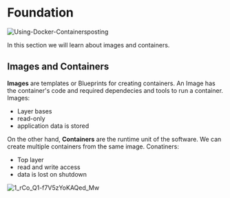 # Foundation
![Using-Docker-Containersposting](https://user-images.githubusercontent.com/73353537/196525105-1badcf2f-972c-4d32-9b1c-892c32e2cd09.png)

In this section we will learn about images and containers.

## Images and Containers

**Images** are templates or Blueprints for creating containers. An Image has the container's code and required dependecies and tools to run a container. 
Images:
- Layer bases
- read-only
- application data is stored

On the other hand, **Containers** are the runtime unit of the software. We can create multiple containers from the same image.
Conatiners:
- Top layer
- read and write access
- data is lost on shutdown


![1_rCo_Q1-f7V5zYoKAQed_Mw](https://user-images.githubusercontent.com/73353537/196525768-e9e4d6bb-28fa-4872-b095-ac0e081424f9.png)
